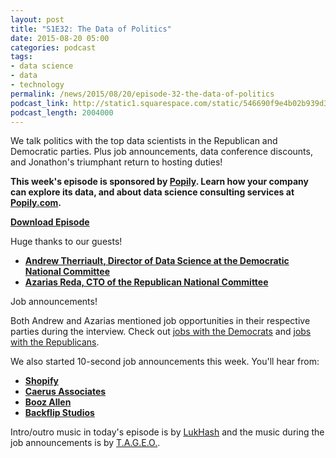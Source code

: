 ```yaml
---
layout: post
title: "S1E32: The Data of Politics"
date: 2015-08-20 05:00
categories: podcast
tags:
- data science
- data
- technology
permalink: /news/2015/08/20/episode-32-the-data-of-politics
podcast_link: http://static1.squarespace.com/static/546690f9e4b02b939d34b2b1/546691b4e4b01fdff0c848ac/55d5436ce4b03efa6b0a4182/1440039847884/Partially_Derivative_Episode_32.mp3
podcast_length: 2004000
---
```


We talk politics with the top data scientists in the Republican and
Democratic parties. Plus job announcements, data conference discounts,
and Jonathon's triumphant return to hosting duties!

**This week's episode is sponsored by [Popily](http://popily.com). Learn
how your company can explore its data, and about data science consulting
services at [Popily.com](http://popily.com).**

[**Download Episode**](http://static1.squarespace.com/static/546690f9e4b02b939d34b2b1/546691b4e4b01fdff0c848ac/55d5436ce4b03efa6b0a4182/1440039847884/Partially_Derivative_Episode_32.mp3)


Huge thanks to our guests!

-   **[Andrew Therriault, Director of Data Science at the Democratic
National Committee](https://twitter.com/therriaultphd)**
-   **[Azarias Reda, CTO of the Republican National
Committee](https://twitter.com/azarias)**

Job announcements!

Both Andrew and Azarias mentioned job opportunities in their respective
parties during the interview. Check out [jobs with the
Democrats](http://democrats.org/jobs) and [jobs with the
Republicans](http://www.parabellumlabs.com/).

We also started 10-second job announcements this week. You'll hear from:

-   **[Shopify](https://www.shopify.com/careers)**
-   **[Caerus
Associates](http://caerusassociates.com/careers-at-caerus/)**
-   **[Booz Allen](http://careers.boozallen.com)**
-   **[Backflip Studios](http://www.backflipstudios.com/jobs/)**

Intro/outro music in today's episode is by
[LukHash](http://www.lukhash.com/) and the music during the job
announcements is by [T.A.G.E.O.](https://myspace.com/tageo).
